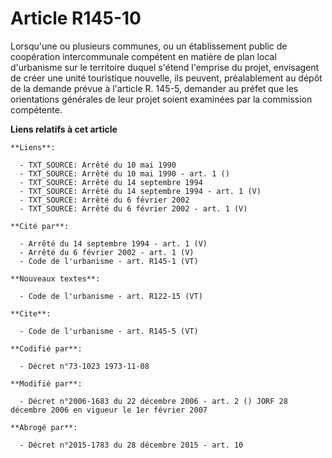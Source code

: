 # Article R145-10

Lorsqu'une ou plusieurs communes, ou un établissement public de coopération intercommunale compétent en matière de plan local
d'urbanisme sur le territoire duquel s'étend l'emprise du projet, envisagent de créer une unité touristique nouvelle, ils
peuvent, préalablement au dépôt de la demande prévue à l'article R. 145-5, demander au préfet que les orientations générales
de leur projet soient examinées par la commission compétente.

**Liens relatifs à cet article**

	**Liens**:

	  - TXT_SOURCE: Arrêté du 10 mai 1990
	  - TXT_SOURCE: Arrêté du 10 mai 1990 - art. 1 ()
	  - TXT_SOURCE: Arrêté du 14 septembre 1994
	  - TXT_SOURCE: Arrêté du 14 septembre 1994 - art. 1 (V)
	  - TXT_SOURCE: Arrêté du 6 février 2002
	  - TXT_SOURCE: Arrêté du 6 février 2002 - art. 1 (V)

	**Cité par**:

	  - Arrêté du 14 septembre 1994 - art. 1 (V)
	  - Arrêté du 6 février 2002 - art. 1 (V)
	  - Code de l'urbanisme - art. R145-1 (VT)

	**Nouveaux textes**:

	  - Code de l'urbanisme - art. R122-15 (VT)

	**Cite**:

	  - Code de l'urbanisme - art. R145-5 (VT)

	**Codifié par**:

	  - Décret n°73-1023 1973-11-08

	**Modifié par**:

	  - Décret n°2006-1683 du 22 décembre 2006 - art. 2 () JORF 28 décembre 2006 en vigueur le 1er février 2007

	**Abrogé par**:

	  - Décret n°2015-1783 du 28 décembre 2015 - art. 10
